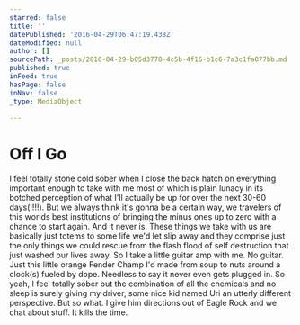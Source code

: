 ```yaml
---
starred: false
title: ''
datePublished: '2016-04-29T06:47:19.438Z'
dateModified: null
author: []
sourcePath: _posts/2016-04-29-b05d3778-4c5b-4f16-b1c6-7a3c1fa077bb.md
published: true
inFeed: true
hasPage: false
inNav: false
_type: MediaObject

---
```

# Off I Go

I feel totally stone cold sober when I close the back hatch on everything important enough to take with me most of which is plain lunacy in its botched perception of what I'll actually be up for over the next 30-60 days(!!!!). But we always think it's gonna be a certain way, we travelers of this worlds best institutions of bringing the minus ones up to zero with a chance to start again. And it never is. These things we take with us are basically just totems to some life we'd let slip away and they comprise just the only things we could rescue from the flash flood of self destruction that just washed our lives away. So I take a little guitar amp with me. No guitar. Just this little orange Fender Champ I'd made from soup to nuts around a clock(s) fueled by dope. Needless to say it never even gets plugged in. So yeah, I feel totally sober but the combination of all the chemicals and no sleep is surely giving my driver, some nice kid named Uri an utterly different perspective. But so what. I give him directions out of Eagle Rock and we chat about stuff. It kills the time.